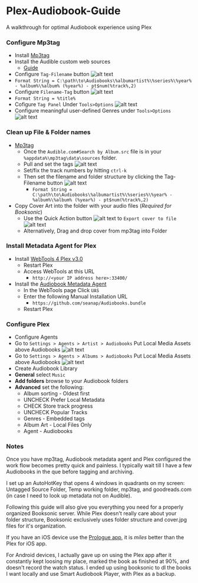 # Plex-Audiobook-Guide
A walkthrough for optimal Audiobook experience using Plex

### Configure Mp3tag
* Install [Mp3tag](https://www.mp3tag.de/en/)
* Install the Audible custom web sources  
  * [Guide](https://github.com/seanap/Audible.com-Search-by-Album)
* Configure `Tag-Filename` button ![alt text](https://i.imgur.com/KJGD4sE.png "Tag-Filename")  
 * `Format String = C:\path\to\Audiobooks\%albumartist%\%series%\%year% - %album%\%album% (%year%) - pt$num(%track%,2)`
* Configure `Filename-Tag` button ![alt text](https://i.imgur.com/BE25NFp.png "Filename-Tag")  
 * `Format String = %title%`
* Cofigure `Tag Panel` Under `Tools>Options`
  ![alt text](https://i.imgur.com/ERv9n8G.png "Tag Panel")
* Configure meaningful user-defined Genres under `Tools>Options`  
  ![alt text](https://i.imgur.com/YXnh7ve.png "User-defined Genres")

### Clean up File & Folder names  
* [Mp3tag](https://github.com/seanap/Audible.com-Search-by-Album)  
  * Once the `Audible.com#Search by Album.src` file is in your `%appdata%\mp3tag\data\sources` folder.
  * Pull and set the tags
![alt text](https://i.imgur.com/AjJbUqE.png "Tag Source")
  * Set/fix the track numbers by hitting `ctrl-k`
  * Then set the filename and folder structure by clicking the Tag-Filename button
![alt text](https://i.imgur.com/KJGD4sE.png "Tag-Filename")  
     * `Format String = C:\path\to\Audiobooks\%albumartist%\%series%\%year% - %album%\%album% (%year%) - pt$num(%track%,2)`  
* Copy Cover Art into the folder with your audio files (*Required for Booksonic*)
  * Use the Quick Action button ![alt text](https://i.imgur.com/UMueLqS.png "Quick Actions") to `Export cover to file`  
  ![alt text](https://i.imgur.com/vAxejs8.png "Quick Action - Cover to folder")
  * Alternatively, Drag and drop cover from mp3tag into Folder

### Install Metadata Agent for Plex
* Install [WebTools 4 Plex v3.0](https://github.com/ukdtom/WebTools.bundle/wiki/Install)  
  * Restart Plex
  * Access WebTools at this URL  
    * `http://<your IP address here>:33400/`
* Install the [Audiobook Metadata Agent](https://github.com/seanap/Audiobooks.bundle)
  * In the WebTools page Click `UAS`
  * Enter the following Manual Installation URL
    * `https://github.com/seanap/Audiobooks.bundle`
  * Restart Plex

### Configure Plex  
* Configure Agents
 * Go to `Settings > Agents > Artist > Audiobooks` Put Local Media Assets above Audiobooks
 ![alt text](https://i.imgur.com/oEKdpmd.png "Artist Agent Config")
 * Go to `Settings > Agents > Albums > Audiobooks` Put Local Media Assets above Audiobooks
 ![alt text](https://i.imgur.com/1aKHJeB.png "Album Agent Config")
* Create Audiobook Library
 * **General** select `Music`
 * **Add folders** browse to your Audiobook folders
 * **Advanced** set the following:  
   * Album sorting - Oldest first
   * UNCHECK Prefer Local Metadata
   * CHECK Store track progress
   * UNCHECK Popular Tracks
   * Genres - Embedded tags
   * Album Art - Local Files Only
   * Agent - Audiobooks

### Notes
Once you have mp3tag, Audiobook metadata agent and Plex configured the work flow becomes pretty quick and painless.  I typically wait till I have a few Audiobooks in the que before tagging and archiving.  

   I set up an AutoHotKey that opens 4 windows in quadrants on my screen: Untagged Source Folder, Temp working folder, mp3tag, and goodreads.com (in case I need to look up metadata not on Audible).

   Following this guide will also give you everything you need for a properly organized Booksonic server.  While Plex doesn't really care about your folder structure, Booksonic exclusively uses folder structure and cover.jpg files for it's organization.

   If you have an iOS device use the [Prologue app](https://prologue-app.com/), it is *miles* better than the Plex for iOS app.

   For Android devices, I actually gave up on using the Plex app after it constantly kept loosing my place, marked the book as finished at 90%, and doesn't record the watch status. I ended up using booksonic to dl the books I want locally and use Smart Audiobook Player, with Plex as a backup.
